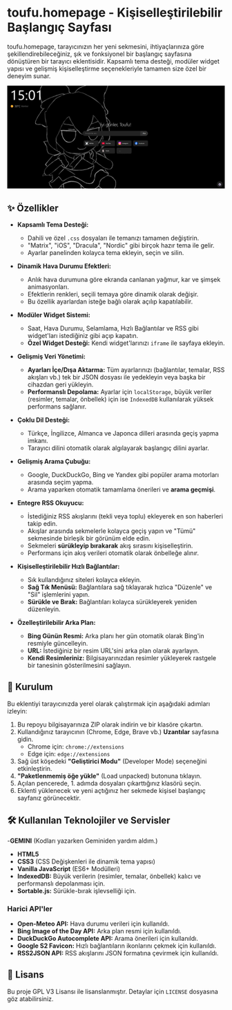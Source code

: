 # toufu.homepage - Kişiselleştirilebilir Başlangıç Sayfası

toufu.homepage, tarayıcınızın her yeni sekmesini, ihtiyaçlarınıza göre şekillendirebileceğiniz, şık ve fonksiyonel bir başlangıç sayfasına dönüştüren bir tarayıcı eklentisidir. Kapsamlı tema desteği, modüler widget yapısı ve gelişmiş kişiselleştirme seçenekleriyle tamamen size özel bir deneyim sunar.

![Proje Ekran Görüntüsü](./resources/screenshot.png)

## ✨ Özellikler

- **Kapsamlı Tema Desteği:**
  - Dahili ve özel `.css` dosyaları ile temanızı tamamen değiştirin.
  - "Matrix", "iOS", "Dracula", "Nordic" gibi birçok hazır tema ile gelir.
  - Ayarlar panelinden kolayca tema ekleyin, seçin ve silin.

- **Dinamik Hava Durumu Efektleri:**
  - Anlık hava durumuna göre ekranda canlanan yağmur, kar ve şimşek animasyonları.
  - Efektlerin renkleri, seçili temaya göre dinamik olarak değişir.
  - Bu özellik ayarlardan isteğe bağlı olarak açılıp kapatılabilir.

- **Modüler Widget Sistemi:**
  - Saat, Hava Durumu, Selamlama, Hızlı Bağlantılar ve RSS gibi widget'ları istediğiniz gibi açıp kapatın.
  - **Özel Widget Desteği:** Kendi widget'larınızı `iframe` ile sayfaya ekleyin.

- **Gelişmiş Veri Yönetimi:**
  - **Ayarları İçe/Dışa Aktarma:** Tüm ayarlarınızı (bağlantılar, temalar, RSS akışları vb.) tek bir JSON dosyası ile yedekleyin veya başka bir cihazdan geri yükleyin.
  - **Performanslı Depolama:** Ayarlar için `localStorage`, büyük veriler (resimler, temalar, önbellek) için ise `IndexedDB` kullanılarak yüksek performans sağlanır.

- **Çoklu Dil Desteği:**
  - Türkçe, İngilizce, Almanca ve Japonca dilleri arasında geçiş yapma imkanı.
  - Tarayıcı dilini otomatik olarak algılayarak başlangıç dilini ayarlar.

- **Gelişmiş Arama Çubuğu:**
  - Google, DuckDuckGo, Bing ve Yandex gibi popüler arama motorları arasında seçim yapma.
  - Arama yaparken otomatik tamamlama önerileri ve **arama geçmişi**.

- **Entegre RSS Okuyucu:**
  - İstediğiniz RSS akışlarını (tekli veya toplu) ekleyerek en son haberleri takip edin.
  - Akışlar arasında sekmelerle kolayca geçiş yapın ve "Tümü" sekmesinde birleşik bir görünüm elde edin.
  - Sekmeleri **sürükleyip bırakarak** akış sırasını kişiselleştirin.
  - Performans için akış verileri otomatik olarak önbelleğe alınır.

- **Kişiselleştirilebilir Hızlı Bağlantılar:**
  - Sık kullandığınız siteleri kolayca ekleyin.
  - **Sağ Tık Menüsü:** Bağlantılara sağ tıklayarak hızlıca "Düzenle" ve "Sil" işlemlerini yapın.
  - **Sürükle ve Bırak:** Bağlantıları kolayca sürükleyerek yeniden düzenleyin.

- **Özelleştirilebilir Arka Plan:**
  - **Bing Günün Resmi:** Arka planı her gün otomatik olarak Bing'in resmiyle güncelleyin.
  - **URL:** İstediğiniz bir resim URL'sini arka plan olarak ayarlayın.
  - **Kendi Resimleriniz:** Bilgisayarınızdan resimler yükleyerek rastgele bir tanesinin gösterilmesini sağlayın.

## 🚀 Kurulum

Bu eklentiyi tarayıcınızda yerel olarak çalıştırmak için aşağıdaki adımları izleyin:

1.  Bu repoyu bilgisayarınıza ZIP olarak indirin ve bir klasöre çıkartın.
2.  Kullandığınız tarayıcının (Chrome, Edge, Brave vb.) **Uzantılar** sayfasına gidin.
    - Chrome için: `chrome://extensions`
    - Edge için: `edge://extensions`
3.  Sağ üst köşedeki **"Geliştirici Modu"** (Developer Mode) seçeneğini etkinleştirin.
4.  **"Paketlenmemiş öğe yükle"** (Load unpacked) butonuna tıklayın.
5.  Açılan pencerede, 1. adımda dosyaları çıkarttığınız klasörü seçin.
6.  Eklenti yüklenecek ve yeni açtığınız her sekmede kişisel başlangıç sayfanız görünecektir.

## 🛠️ Kullanılan Teknolojiler ve Servisler
-**GEMINI** (Kodları yazarken Geminiden yardım aldım.)
- **HTML5**
- **CSS3** (CSS Değişkenleri ile dinamik tema yapısı)
- **Vanilla JavaScript** (ES6+ Modülleri)
- **IndexedDB:** Büyük verilerin (resimler, temalar, önbellek) kalıcı ve performanslı depolanması için.
- **Sortable.js:** Sürükle-bırak işlevselliği için.

### Harici API'ler

- **Open-Meteo API:** Hava durumu verileri için kullanıldı.
- **Bing Image of the Day API:** Arka plan resmi için kullanıldı.
- **DuckDuckGo Autocomplete API:** Arama önerileri için kullanıldı.
- **Google S2 Favicon:** Hızlı bağlantıların ikonlarını çekmek için kullanıldı.
- **RSS2JSON API:** RSS akışlarını JSON formatına çevirmek için kullanıldı.

## 📄 Lisans

Bu proje GPL V3 Lisansı ile lisanslanmıştır. Detaylar için `LICENSE` dosyasına göz atabilirsiniz.